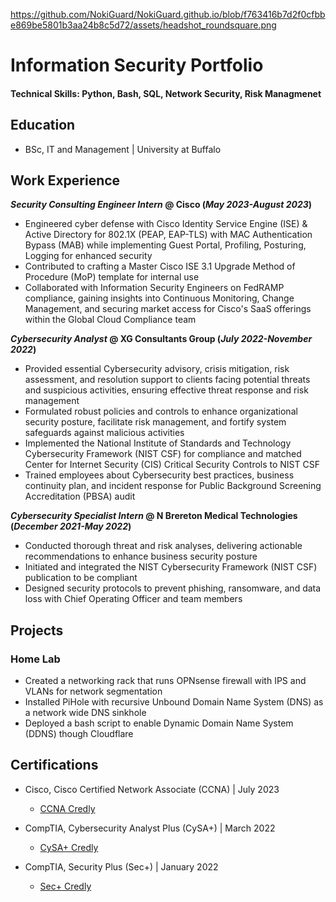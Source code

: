 https://github.com/NokiGuard/NokiGuard.github.io/blob/f763416b7d2f0cfbbe869be5801b3aa24b8c5d72/assets/headshot_roundsquare.png

# Information Security Portfolio

#### Technical Skills: Python, Bash, SQL, Network Security, Risk Managmenet

## Education
- BSc, IT and Management | University at Buffalo							       		

## Work Experience
**_Security Consulting Engineer Intern_ @ Cisco (_May 2023-August 2023_)**
- Engineered cyber defense with Cisco Identity Service Engine (ISE) & Active Directory for 802.1X (PEAP, EAP-TLS) with MAC Authentication Bypass (MAB) while implementing Guest Portal, Profiling, Posturing, Logging for enhanced security
- Contributed to crafting a Master Cisco ISE 3.1 Upgrade Method of Procedure (MoP) template for internal use
- Collaborated with Information Security Engineers on FedRAMP compliance, gaining insights into Continuous Monitoring, Change Management, and securing market access for Cisco's SaaS offerings within the Global Cloud Compliance team

**_Cybersecurity Analyst_ @ XG Consultants Group (_July 2022-November 2022_)**
- Provided essential Cybersecurity advisory, crisis mitigation, risk assessment, and resolution support to clients facing potential threats and suspicious activities, ensuring effective threat response and risk management
- Formulated robust policies and controls to enhance organizational security posture, facilitate risk management, and fortify system safeguards against malicious activities
- Implemented the National Institute of Standards and Technology Cybersecurity Framework (NIST CSF) for compliance and matched Center for Internet Security (CIS) Critical Security Controls to NIST CSF
- Trained employees about Cybersecurity best practices, business continuity plan, and incident response for Public Background Screening Accreditation (PBSA) audit

**_Cybersecurity Specialist Intern_ @ N Brereton Medical Technologies (_December 2021-May 2022_)**
- Conducted thorough threat and risk analyses, delivering actionable recommendations to enhance business security posture
- Initiated and integrated the NIST Cybersecurity Framework (NIST CSF) publication to be compliant
- Designed security protocols to prevent phishing, ransomware, and data loss with Chief Operating Officer and team members

## Projects
### Home Lab
- Created a networking rack that runs OPNsense firewall with IPS and VLANs for network segmentation
- Installed PiHole with recursive Unbound Domain Name System (DNS) as a network wide DNS sinkhole
- Deployed a bash script to enable Dynamic Domain Name System (DDNS) though Cloudflare

## Certifications
- Cisco, Cisco Certified Network Associate (CCNA) | July 2023
  - [CCNA Credly](https://www.credly.com/badges/2bd64447-680a-43f6-a6db-5db4a6b2bbd8/public_url)
  
- CompTIA, Cybersecurity Analyst Plus (CySA+) | March 2022
  - [CySA+ Credly](https://www.credly.com/badges/d264da66-b303-4c67-bc12-b66797641b2c/public_url)

- CompTIA, Security Plus (Sec+) | January 2022
  - [Sec+ Credly](https://www.credly.com/badges/0af8fcb4-6c2e-458d-8063-cd8d1d801209/public_url) 

